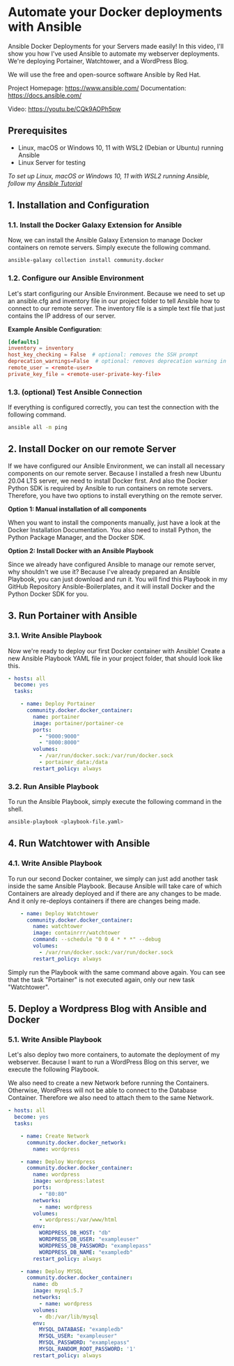 # Automate your Docker deployments with Ansible
Ansible Docker Deployments for your Servers made easily! In this video, I'll show you how I've used Ansible to automate my webserver deployments. We're deploying Portainer, Watchtower, and a WordPress Blog.

We will use the free and open-source software Ansible by Red Hat.

Project Homepage: https://www.ansible.com/
Documentation: https://docs.ansible.com/


Video: https://youtu.be/CQk9AOPh5pw

## Prerequisites

- Linux, macOS or Windows 10, 11 with WSL2 (Debian or Ubuntu) running Ansible
- Linux Server for testing

*To set up Linux, macOS or Windows 10, 11 with WSL2 running Ansible, follow my [Ansible Tutorial](https://github.com/xcad2k/videos/tree/main/ansible-tutorial)*

## 1. Installation and Configuration

### 1.1. Install the Docker Galaxy Extension for Ansible

Now, we can install the Ansible Galaxy Extension to manage Docker containers on remote servers. Simply execute the following command.

```bash
ansible-galaxy collection install community.docker
```

### 1.2. Configure our Ansible Environment

Let's start configuring our Ansible Environment. Because we need to set up an ansible.cfg and inventory file in our project folder to tell Ansible how to connect to our remote server. The inventory file is a simple text file that just contains the IP address of our server.

**Example Ansible Configuration**:
```conf
[defaults]
inventory = inventory
host_key_checking = False  # optional: removes the SSH prompt 
deprecation_warnings=False  # optional: removes deprecation warning in playbooks
remote_user = <remote-user>
private_key_file = <remote-user-private-key-file>
```

### 1.3. (optional) Test Ansible Connection

If everything is configured correctly, you can test the connection with the following command.

```bash
ansible all -m ping
```

## 2. Install Docker on our remote Server

If we have configured our Ansible Environment, we can install all necessary components on our remote server. Because I installed a fresh new Ubuntu 20.04 LTS server, we need to install Docker first. And also the Docker Python SDK is required by Ansible to run containers on remote servers. Therefore, you have two options to install everything on the remote server.

**Option 1: Manual installation of all components**

When you want to install the components manually, just have a look at the Docker Installation Documentation. You also need to install Python, the Python Package Manager, and the Docker SDK.

**Option 2: Install Docker with an Ansible Playbook**

Since we already have configured Ansible to manage our remote server, why shouldn't we use it? Because I've already prepared an Ansible Playbook, you can just download and run it. You will find this Playbook in my GitHub Repository Ansible-Boilerplates, and it will install Docker and the Python Docker SDK for you.

## 3. Run Portainer with Ansible

### 3.1. Write Ansible Playbook

Now we're ready to deploy our first Docker container with Ansible! Create a new Ansible Playbook YAML file in your project folder, that should look like this.

```yml
- hosts: all
  become: yes
  tasks:

    - name: Deploy Portainer
      community.docker.docker_container:
        name: portainer
        image: portainer/portainer-ce
        ports:
          - "9000:9000"
          - "8000:8000"
        volumes:
          - /var/run/docker.sock:/var/run/docker.sock
          - portainer_data:/data
        restart_policy: always
```

### 3.2. Run Ansible Playbook

To run the Ansible Playbook, simply execute the following command in the shell.

```bash
ansible-playbook <playbook-file.yaml>
```

## 4. Run Watchtower with Ansible

### 4.1. Write Ansible Playbook

To run our second Docker container, we simply can just add another task inside the same Ansible Playbook. Because Ansible will take care of which Containers are already deployed and if there are any changes to be made. And it only re-deploys containers if there are changes being made.

```yml
    - name: Deploy Watchtower
      community.docker.docker_container:
        name: watchtower
        image: containrrr/watchtower
        command: --schedule "0 0 4 * * *" --debug
        volumes:
          - /var/run/docker.sock:/var/run/docker.sock
        restart_policy: always
```

Simply run the Playbook with the same command above again. You can see that the task "Portainer" is not executed again, only our new task "Watchtower".

## 5. Deploy a Wordpress Blog with Ansible and Docker

### 5.1. Write Ansible Playbook

Let's also deploy two more containers, to automate the deployment of my webserver. Because I want to run a WordPress Blog on this server, we execute the following Playbook.

We also need to create a new Network before running the Containers. Otherwise, WordPress will not be able to connect to the Database Container. Therefore we also need to attach them to the same Network.

```yml
- hosts: all
  become: yes
  tasks:

    - name: Create Network
      community.docker.docker_network:
        name: wordpress

    - name: Deploy Wordpress
      community.docker.docker_container:
        name: wordpress
        image: wordpress:latest
        ports:
          - "80:80"
        networks:
          - name: wordpress
        volumes:
          - wordpress:/var/www/html
        env:
          WORDPRESS_DB_HOST: "db"
          WORDPRESS_DB_USER: "exampleuser"
          WORDPRESS_DB_PASSWORD: "examplepass"
          WORDPRESS_DB_NAME: "exampledb"
        restart_policy: always

    - name: Deploy MYSQL
      community.docker.docker_container:
        name: db
        image: mysql:5.7
        networks:
          - name: wordpress
        volumes:
          - db:/var/lib/mysql
        env:
          MYSQL_DATABASE: "exampledb"
          MYSQL_USER: "exampleuser"
          MYSQL_PASSWORD: "examplepass"
          MYSQL_RANDOM_ROOT_PASSWORD: '1'
        restart_policy: always
```